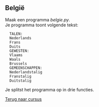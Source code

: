 ## België

Maak een programma _belgie.py_.\
Je programma toont volgende tekst:

      TALEN:
      Nederlands
      Frans
      Duits
      GEWESTEN:
      Vlaams
      Waals
      Brussels
      GEMEENSCHAPPEN:
      Nederlandstalig
      Franstalig
      Duitstalig

Je splitst het programma op in drie functies.

[Terug naar cursus](/20_functies.html)